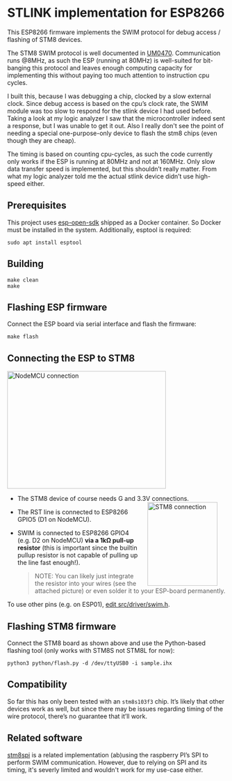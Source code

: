 # STLINK implementation for ESP8266

This ESP8266 firmware implements the SWIM protocol for debug access / flashing
of STM8 devices.

The STM8 SWIM protocol is well documented in [UM0470](http://www.st.com/content/ccc/resource/technical/document/user_manual/ca/89/41/4e/72/31/49/f4/CD00173911.pdf/files/CD00173911.pdf/jcr:content/translations/en.CD00173911.pdf).
Communication runs @8MHz, as such the ESP (running at 80MHz) is well-suited
for bit-banging this protocol and leaves enough computing capacity for
implementing this without paying too much attention to instruction cpu
cycles.

I built this, because I was debugging a chip, clocked by a slow external clock.
Since debug access is based on the cpu’s clock rate, the SWIM module was too
slow to respond for the stlink device I had used before. Taking a look at my
logic analyzer I saw that the microcontroller indeed sent a response, but I
was unable to get it out.
Also I really don't see the point of needing a special one-purpose-only device
to flash the stm8 chips (even though they are cheap).

The timing is based on counting cpu-cycles, as such the code currently only
works if the ESP is running at 80MHz and not at 160MHz.
Only slow data transfer speed is implemented, but this shouldn’t really matter.
From what my logic analyzer told me the actual stlink device didn’t use
high-speed either.


## Prerequisites

This project uses [esp-open-sdk](https://github.com/pfalcon/esp-open-sdk) shipped as a Docker container. So Docker must be installed in the system. Additionally, esptool is required:

```
sudo apt install esptool
```


## Building

```
make clean
make
```


## Flashing ESP firmware

Connect the ESP board via serial interface and flash the firmware:

```
make flash
```


## Connecting the ESP to STM8

<img src="imgs/connection-nodemcu.jpg" alt="NodeMCU connection" width="365" height="270" />

* The STM8 device of course needs G and 3.3V connections.
  <img src="imgs/connection-stm8.jpg" alt="STM8 connection" width="161" height="192" hspace="20" align="right" />
* The RST line is connected to ESP8266 GPIO5 (D1 on NodeMCU).
* SWIM is connected to ESP8266 GPIO4 (e.g. D2 on NodeMCU) **via a 1kΩ pull-up
  resistor** (this is important since the builtin pullup resistor is not
  capable of pulling up the line fast enough!).

  > NOTE: You can likely just integrate the resistor into your wires (see the
  > attached picture) or even solder it to your ESP-board permanently.

To use other pins (e.g. on ESP01), [edit src/driver/swim.h](https://github.com/rumpeltux/esp-stlink/pull/14/commits/85b623648cd0e23b32bed80f588a16d292a5e8d0).


## Flashing STM8 firmware

Connect the STM8 board as shown above and use the Python-based flashing tool (only works with STM8S not STM8L for now):

```
python3 python/flash.py -d /dev/ttyUSB0 -i sample.ihx
```


## Compatibility

So far this has only been tested with an `stm8s103f3` chip.
It’s likely that other devices work as well, but since there may be issues
regarding timing of the wire protocol, there’s no guarantee that it’ll
work.


## Related software

[stm8spi](http://kuku.eu.org/?projects/stm8spi/stm8spi) is a related
implementation (ab)using the raspberry PI’s SPI to perform SWIM communication.
However, due to relying on SPI and its timing, it's severly limited and
wouldn't work for my use-case either.
